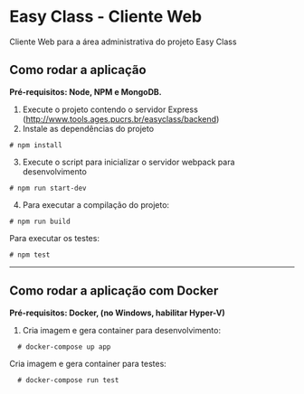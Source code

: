 # Easy Class - Cliente Web


Cliente Web para a área administrativa do projeto Easy Class

## Como rodar a aplicação

**Pré-requisitos: Node, NPM e MongoDB.** 

1. Execute o projeto contendo o servidor Express (http://www.tools.ages.pucrs.br/easyclass/backend)
2. Instale as dependências do projeto

````
# npm install
````

3. Execute o script para inicializar o servidor webpack para desenvolvimento

````
# npm run start-dev
````

4. Para executar a compilação do projeto:

````
# npm run build
````

Para executar os testes:

````
# npm test
````

---

## Como rodar a aplicação com Docker

**Pré-requisitos: Docker, (no Windows, habilitar Hyper-V)** 

1. Cria imagem e gera container para desenvolvimento:

````
  # docker-compose up app
````

Cria imagem e gera container para testes:

````
  # docker-compose run test
````
